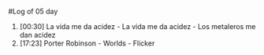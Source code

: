 #Log of 05 day

1. [00:30] La vida me da acidez - La vida me da acidez - Los metaleros me dan acidez
1. [17:23] Porter Robinson - Worlds - Flicker
